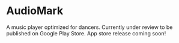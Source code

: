 # AudioMark

A music player optimized for dancers. Currently under review to be published on Google Play Store. App store release coming soon!

